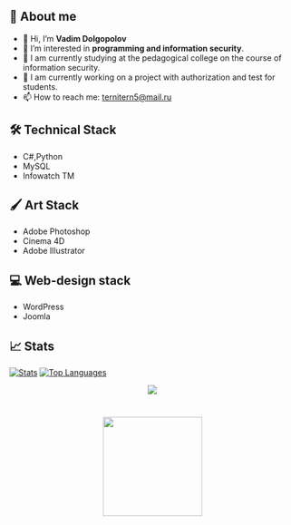 ## 📎 About me

- 👋 Hi, I’m **Vadim Dolgopolov**
- 👀 I’m interested in **programming and information security**.
- 💼 I am currently studying at the pedagogical college on the course of information security.
- 🧠 I am currently working on a project with authorization and test for students.
- 📫 How to reach me: ternitern5@mail.ru

## 🛠 Technical Stack
*   C#,Python
*   MySQL
*   Infowatch TM
## 🖌 Art Stack
*   Adobe Photoshop
*   Cinema 4D
*   Adobe Illustrator
## 💻 Web-design stack
*   WordPress
*   Joomla
## 📈 Stats
[![Stats](https://github-readme-stats.vercel.app/api?username=begottten)](https://github.com/anuraghazra/github-readme-stats)
[![Top Languages](https://github-readme-stats.vercel.app/api/top-langs/?username=begottten&layout=compact)](https://github.com/anuraghazra/github-readme-stats)
<p align='center'>
   <a href="https://www.vk.com/in/vdmdlg/">
       <img src="https://w7.pngwing.com/pngs/393/184/png-transparent-vk-social-media-computer-icons-like-button-social-network-social-media-angle-text-logo.png"/>
<div align="center" style="margin: 40px 0">
   <a href="https://github.com/romankh3/github-profile-views-counter">
       <img width="175px" src="https://komarev.com/ghpvc/?username=begottten&color=DE002D">
   </a>
</div>
 
<!---
begottten/begottten is a ✨ special ✨ repository because its `README.md` (this file) appears on your GitHub profile.
You can click the Preview link to take a look at your changes.
--->
